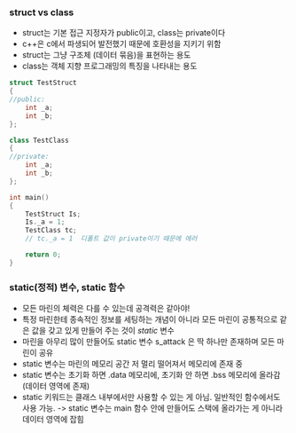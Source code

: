 ### struct vs class
- struct는 기본 접근 지정자가 public이고, class는 private이다
- c++은 c에서 파생되어 발전했기 때문에 호환성을 지키기 위함
- struct는 그냥 구조체 (데이터 묶음)을 표현하는 용도
- class는 객체 지향 프로그래밍의 특징을 나타내는 용도
```cpp
struct TestStruct
{
//public:
	int _a;
	int _b;
};

class TestClass
{
//private:
	int _a;
	int _b;
};

int main()
{
	TestStruct Is;
	Is._a = 1;
	TestClass tc;
	// tc._a = 1  디폴트 값이 private이기 때문에 에러

	return 0;
}
```

### static(정적) 변수, static 함수
- 모든 마린의 체력은 다를 수 있는데 공격력은 같아야!
- 특정 마린한테 종속적인 정보를 세팅하는 개념이 아니라 모든 마린이 공통적으로 같은 값을 갖고 있게 만들어 주는 것이 _static_ 변수
- 마린을 아무리 많이 만들어도 static 변수 s_attack 은 딱 하나만 존재하며 모든 마린이 공유
- static 변수는 마린의 메모리 공간 저 멀리 떨어져서 메모리에 존재 중
- static 변수는 초기화 하면 .data 메모리에, 초기화 안 하면 .bss 메모리에 올라감 (데이터 영역에 존재)
- static 키워드는 클래스 내부에서만 사용할 수 있는 게 아님. 일반적인 함수에서도 사용 가능. -> static 변수는 main 함수 안에 만들어도 스택에 올라가는 게 아니라 데이터 영역에 잡힘